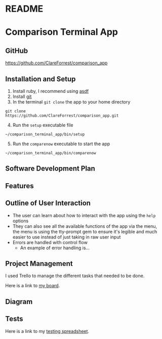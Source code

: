# README

# Comparison Terminal App

## GitHub

https://github.com/ClareForrest/comparison_app

## Installation and Setup

1. Install ruby, I recommend using [asdf](https://asdf-vm.com/)
2. Install [git](https://git-scm.com/downloads)
3. In the terminal `git clone` the app to your home directory

```
git clone 
https://github.com/ClareForrest/comparison_app.git
```

4. Run the `setup` executable file

```
~/comparison_terminal_app/bin/setup
```

5. Run the `comparenow` executable to start the app

```
~/comparison_terminal_app/bin/comparenow
```

## Software Development Plan

## Features

## Outline of User Interaction

- The user can learn about how to interact with the app using the `help` options
- They can also see all the available functions of the app via the menu, the menu is using the tty-prompt gem to ensure it's legible and much easier to use instead of just taking in raw user input
- Errors are handled with control flow
  - An example of error handling is...

## Project Management

I used Trello to manage the different tasks that needed to be done.

Here is a link to [my board](https://trello.com/b/lViWZZDD/terminal-app).

## Diagram

## Tests

Here is a link to my [testing spreadsheet](https://github.com/harrisonmalone/bookmark_terminal_app_ft/blob/master).
